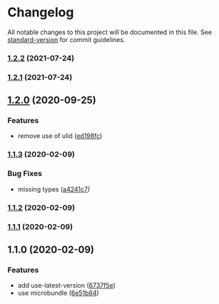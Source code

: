 # Changelog

All notable changes to this project will be documented in this file. See [standard-version](https://github.com/conventional-changelog/standard-version) for commit guidelines.

### [1.2.2](https://github.com/evanrs/use-latest-version/compare/v1.2.1...v1.2.2) (2021-07-24)

### [1.2.1](https://github.com/evanrs/use-latest-version/compare/v1.2.0...v1.2.1) (2021-07-24)

## [1.2.0](https://github.com/evanrs/use-latest-version/compare/v1.1.3...v1.2.0) (2020-09-25)


### Features

* remove use of ulid ([ed198fc](https://github.com/evanrs/use-latest-version/commit/ed198fcb1bb4a9c849c07236f818260be12af897))

### [1.1.3](https://github.com/evanrs/use-latest-version/compare/v1.1.2...v1.1.3) (2020-02-09)


### Bug Fixes

* missing types ([a4241c7](https://github.com/evanrs/use-latest-version/commit/a4241c76a661c7a1deae23926192fcedcd88ec4d))

### [1.1.2](https://github.com/evanrs/use-latest-version/compare/v1.1.1...v1.1.2) (2020-02-09)

### [1.1.1](https://github.com/evanrs/use-latest-version/compare/v1.1.0...v1.1.1) (2020-02-09)

## 1.1.0 (2020-02-09)


### Features

* add use-latest-version ([6737f5e](https://github.com/evanrs/use-latest-version/commit/6737f5ea57c7e61189e2e99cedcec170609d399f))
* use microbundle ([6e51b84](https://github.com/evanrs/use-latest-version/commit/6e51b8443ff22dd7c5236f79d9137cd8c55c5740))
